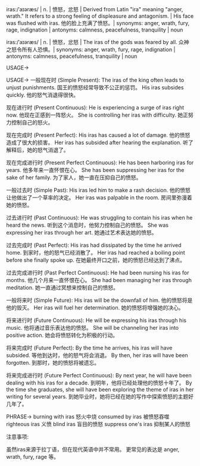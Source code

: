 iras:/ˈaɪəræs/ | n. | 愤怒，忿怒 |  Derived from Latin "ira" meaning "anger, wrath." It refers to a strong feeling of displeasure and antagonism. |  His face was flushed with iras. 他的脸上充满了愤怒。| synonyms: anger, wrath, fury, rage, indignation | antonyms: calmness, peacefulness, tranquility | noun

iras:/ˈaɪəræs/ | n. | 愤怒，忿怒 | The iras of the gods was feared by all.  众神之怒令所有人恐惧。| synonyms: anger, wrath, fury, rage, indignation | antonyms: calmness, peacefulness, tranquility | noun


USAGE->

USAGE->
一般现在时 (Simple Present):
The iras of the king often leads to unjust punishments. 国王的愤怒经常导致不公正的惩罚。
His iras subsides quickly. 他的怒气消退得很快。


现在进行时 (Present Continuous):
He is experiencing a surge of iras right now. 他现在正感到一阵怒火。
She is controlling her iras with difficulty. 她正努力控制自己的怒火。


现在完成时 (Present Perfect):
His iras has caused a lot of damage. 他的愤怒造成了很大的损害。
Her iras has subsided after hearing the explanation. 听了解释后，她的怒气消退了。


现在完成进行时 (Present Perfect Continuous):
He has been harboring iras for years. 他多年来一直怀恨在心。
She has been suppressing her iras for the sake of her family. 为了家人，她一直在压抑自己的愤怒。


一般过去时 (Simple Past):
His iras led him to make a rash decision. 他的愤怒让他做出了一个草率的决定。
Her iras was palpable in the room. 房间里弥漫着她的愤怒。


过去进行时 (Past Continuous):
He was struggling to contain his iras when he heard the news.  听到这个消息时，他努力控制自己的愤怒。
She was expressing her iras through her art. 她通过艺术表达她的愤怒。


过去完成时 (Past Perfect):
His iras had dissipated by the time he arrived home.  到家时，他的怒气已经消散了。
Her iras had reached a boiling point before she finally spoke up. 在她最终开口之前，她的愤怒已经达到了沸点。


过去完成进行时 (Past Perfect Continuous):
He had been nursing his iras for months.  他几个月来一直怀恨在心。
She had been managing her iras through meditation. 她一直通过冥想来控制自己的愤怒。


一般将来时 (Simple Future):
His iras will be the downfall of him. 他的愤怒将是他的毁灭。
Her iras will fuel her determination. 她的愤怒将增强她的决心。


将来进行时 (Future Continuous):
He will be expressing his iras through his music. 他将通过音乐表达他的愤怒。
She will be channeling her iras into positive action. 她会将愤怒转化为积极的行动。


将来完成时 (Future Perfect):
By the time he arrives, his iras will have subsided. 等他到达时，他的怒气将会消退。
By then, her iras will have been forgotten. 到那时，她的愤怒将被遗忘。


将来完成进行时 (Future Perfect Continuous):
By next year, he will have been dealing with his iras for a decade. 到明年，他将已经处理他的愤怒十年了。
By the time she graduates, she will have been exploring the theme of iras in her writing for several years. 到她毕业时，她将已经在她的写作中探索愤怒的主题好几年了。



PHRASE->
burning with iras  怒火中烧
consumed by iras  被愤怒吞噬
righteous iras  义愤
blind iras  盲目的愤怒
suppress one's iras  抑制某人的愤怒


注意事项:

虽然iras来源于拉丁语，但在现代英语中并不常用。 更常见的表达是 anger, wrath, fury, rage 等。
